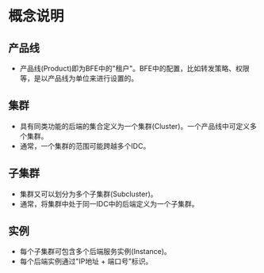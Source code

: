 # 概念说明

## 产品线

- 产品线(Product)即为BFE中的"租户"。BFE中的配置，比如转发策略、权限等，是以产品线为单位来进行设置的。

## 集群

- 具有同类功能的后端的集合定义为一个集群(Cluster)。一个产品线中可定义多个集群。
- 通常，一个集群的范围可能跨越多个IDC。

## 子集群

- 集群又可以划分为多个子集群(Subcluster)。
- 通常，将集群中处于同一IDC中的后端定义为一个子集群。

## 实例

- 每个子集群可包含多个后端服务实例(Instance)。
- 每个后端实例通过"IP地址 + 端口号"标识。
